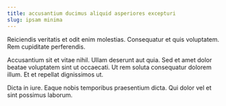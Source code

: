 ```yaml
---
title: accusantium ducimus aliquid asperiores excepturi
slug: ipsam minima
---
```


Reiciendis veritatis et odit enim molestias. Consequatur et quis voluptatem. Rem cupiditate perferendis.

Accusantium sit et vitae nihil. Ullam deserunt aut quia. Sed et amet dolor beatae voluptatem sint ut occaecati. Ut rem soluta consequatur dolorem illum. Et et repellat dignissimos ut.

Dicta in iure. Eaque nobis temporibus praesentium dicta. Qui dolor vel et sint possimus laborum.
